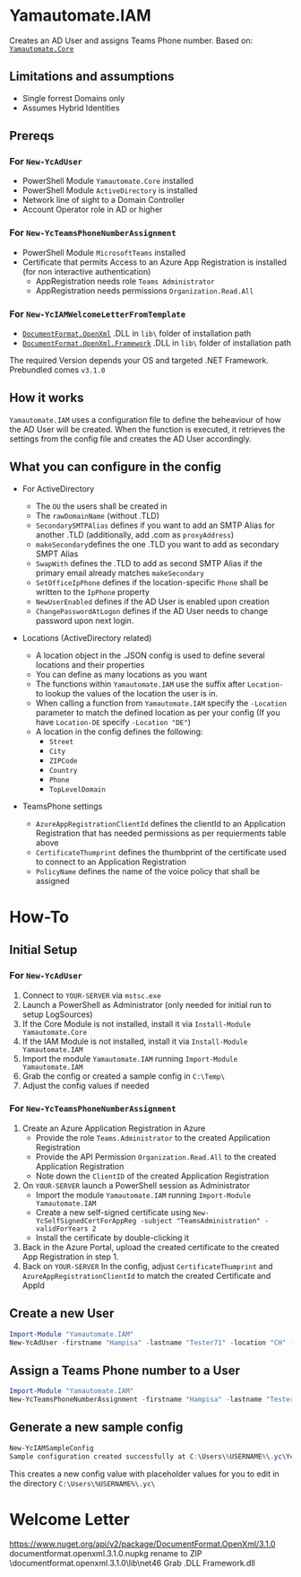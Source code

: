 # Yamautomate.IAM
Creates an AD User and assigns Teams Phone number.
Based on: [```Yamautomate.Core```](https://github.com/yamautomate/Yamautomate.Core)

## Limitations and assumptions
- Single forrest Domains only
- Assumes Hybrid Identities

## Prereqs

### For ```New-YcAdUser```
- PowerShell Module ```Yamautomate.Core``` installed
- PowerShell Module ```ActiveDirectory``` is installed
- Network line of sight to a Domain Controller
- Account Operator role in AD or higher
### For ```New-YcTeamsPhoneNumberAssignment```
- PowerShell Module ```MicrosoftTeams``` installed
- Certificate that permits Access to an Azure App Registration is installed (for non interactive authentication)
  - AppRegistration needs role ```Teams Administrator```
  - AppRegistration needs permissions ```Organization.Read.All```
### For ```New-YcIAMWelcomeLetterFromTemplate```
-  [```DocumentFormat.OpenXml```](https://www.nuget.org/packages/DocumentFormat.OpenXml/) .DLL in  ```lib\``` folder of installation path
-  [```DocumentFormat.OpenXml.Framework```](https://www.nuget.org/packages/DocumentFormat.OpenXml.Framework) .DLL in  ```lib\``` folder of installation path

The required Version depends your OS and targeted .NET Framework. Prebundled comes ```v3.1.0``` 
## How it works
```Yamautomate.IAM``` uses a configuration file to define the beheaviour of how the AD User will be created. When the function is executed, it retrieves the settings from the config file and creates the AD User accordingly.

## What you can configure in the config
- For ActiveDirectory
  - The ```OU``` the users shall be created in
  - The ```rawDomainName``` (without .TLD)
  - ```SecondarySMTPAlias``` defines if you want to add an SMTP Alias for another .TLD (additionally, add .com as ```proxyAddress```)
  - ```makeSecondary```defines the one .TLD you want to add as secondary SMPT Alias
  - ```SwapWith``` defines the .TLD to add as second SMTP Alias if the primary email already matches ```makeSecondary```
  - ```SetOfficeIpPhone``` defines if the location-specific ```Phone``` shall be written to the ```IpPhone``` property
  - ```NewUserEnabled``` defines if the AD User is enabled upon creation
  - ```ChangePasswordAtLogon``` defines if the AD User needs to change password upon next login.
    
- Locations (ActiveDirectory related)
  - A location object in the .JSON config is used to define several locations and their properties
  - You can define as many locations as you want
  - The functions within ```Yamautomate.IAM``` use the suffix after ```Location-``` to lookup the values of the location the user is in.
  - When calling a function from ```Yamautomate.IAM``` specify the ```-Location``` parameter to match the defined location as per your config (If you have ```Location-DE``` specify ```-Location "DE"```)     
  - A location in the config defines the following:
    - ```Street```
    - ```City```
    - ```ZIPCode```
    - ```Country```
    - ```Phone```
    - ```TopLevelDomain```

 - TeamsPhone settings
   -  ```AzureAppRegistrationClientId``` defines the clientId to an Application Registration that has needed permissions as per requierments table above
   -  ```CertificateThumprint``` defines the thumbprint of the certificate used to connect to an Application Registration
   -  ```PolicyName``` defines the name of the voice policy that shall be assigned





# How-To
## Initial Setup
### For ```New-YcAdUser```
1. Connect to ```YOUR-SERVER``` via ```mstsc.exe```
2. Launch a PowerShell as Administrator (only needed for initial run to setup LogSources)
3. If the Core Module is not installed, install it via ```Install-Module Yamautomate.Core```
4. If the IAM Module is not installed, install it via ```Install-Module Yamautomate.IAM```
5. Import the module ```Yamautomate.IAM``` running ```Import-Module Yamautomate.IAM```
6. Grab the config or created a sample config in ```C:\Temp\```
7. Adjust the config values if needed


### For ```New-YcTeamsPhoneNumberAssignment```
1. Create an Azure Application Registration in Azure
    - Provide the role ```Teams.Administrator``` to the created Application Registration
    - Provide the API Permission ```Organization.Read.All``` to the created Application Registration
    - Note down the ```ClientID``` of the created Application Registration 
5. On ```YOUR-SERVER``` launch a PowerShell session as Administrator
   - Import the module ```Yamautomate.IAM``` running ```Import-Module Yamautomate.IAM```
   - Create a new self-signed certificate using ```New-YcSelfSignedCertForAppReg -subject "TeamsAdministration" -validForYears 2```
   - Install the certificate by double-clicking it
8. Back in the Azure Portal, upload the created certificate to the created App Registration in step 1.
9. Back on ```YOUR-SERVER``` In the config, adjust ```CertificateThumprint``` and ```AzureAppRegistrationClientId``` to match the created Certificate and AppId

## Create a new User
```powershell
Import-Module "Yamautomate.IAM"
New-YcAdUser -firstname "Hampisa" -lastname "Tester71" -location "CH" -department "Technologies" -team "QE" -phoneNumber "+41791901245" -jobTitle "Tester" -manager "yanik.maurer" -PathToConfig "C:\temp\YcIAMSampleConfig.json" -LogEnabled $true
```

## Assign a Teams Phone number to a User
```powershell
Import-Module "Yamautomate.IAM"
New-YcTeamsPhoneNumberAssignment -firstname "Hampisa" -lastname "Tester71" -location "CH" -department "Technologies" -team "QE" -phoneNumber "+41791901245" -jobTitle "Tester" -manager "yanik.maurer" -PathToConfig "YcIAMSampleConfig.json" -LogEnabled $true
```

## Generate a new sample config
```powershell
New-YcIAMSampleConfig
Sample configuration created successfully at C:\Users\%USERNAME%\.yc\YcIAMSampleConfig.json
```
This creates a new config value with placeholder values for you to edit in the directory ```C:\Users\%USERNAME%\.yc\```




# Welcome Letter

https://www.nuget.org/api/v2/package/DocumentFormat.OpenXml/3.1.0
documentformat.openxml.3.1.0.nupkg rename to ZIP
\documentformat.openxml.3.1.0\lib\net46
Grab .DLL
Framework.dll

